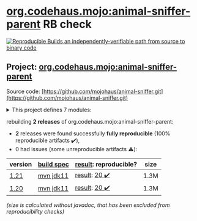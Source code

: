 [org.codehaus.mojo:animal-sniffer-parent](https://search.maven.org/artifact/org.codehaus.mojo/animal-sniffer-parent/) RB check
=======

[![Reproducible Builds](https://reproducible-builds.org/images/logos/rb.svg) an independently-verifiable path from source to binary code](https://reproducible-builds.org/)

## Project: [org.codehaus.mojo:animal-sniffer-parent](https://search.maven.org/artifact/org.codehaus.mojo/animal-sniffer-parent/)

Source code: [https://github.com/mojohaus/animal-sniffer.git](https://github.com/mojohaus/animal-sniffer.git)

<details><summary>This project defines 7 modules:</summary>

* [org.codehaus.mojo:animal-sniffer](https://search.maven.org/artifact/org.codehaus.mojo/animal-sniffer/)
* [org.codehaus.mojo:animal-sniffer-annotations](https://search.maven.org/artifact/org.codehaus.mojo/animal-sniffer-annotations/)
* [org.codehaus.mojo:animal-sniffer-ant-tasks](https://search.maven.org/artifact/org.codehaus.mojo/animal-sniffer-ant-tasks/)
* [org.codehaus.mojo:animal-sniffer-enforcer-rule](https://search.maven.org/artifact/org.codehaus.mojo/animal-sniffer-enforcer-rule/)
* [org.codehaus.mojo:animal-sniffer-maven-plugin](https://search.maven.org/artifact/org.codehaus.mojo/animal-sniffer-maven-plugin/)
* [org.codehaus.mojo:animal-sniffer-parent](https://search.maven.org/artifact/org.codehaus.mojo/animal-sniffer-parent/)
* [org.codehaus.mojo:java-boot-classpath-detector](https://search.maven.org/artifact/org.codehaus.mojo/java-boot-classpath-detector/)
</details>

rebuilding **2 releases** of org.codehaus.mojo:animal-sniffer-parent:
- **2** releases were found successfully **fully reproducible** (100% reproducible artifacts :heavy_check_mark:),
- 0 had issues (some unreproducible artifacts :warning:):

| version | [build spec](/BUILDSPEC.md) | [result](https://reproducible-builds.org/docs/jvm/): reproducible? | size |
| -- | --------- | ------ | -- |
| [1.21](https://search.maven.org/artifact/org.codehaus.mojo/animal-sniffer-parent/1.21/pom) | [mvn jdk11](animal-sniffer-1.21.buildspec) | [result](animal-sniffer-parent-1.21.buildinfo): [20 :heavy_check_mark: ](animal-sniffer-parent-1.21.buildcompare) | 1.3M |
| [1.20](https://search.maven.org/artifact/org.codehaus.mojo/animal-sniffer-parent/1.20/pom) | [mvn jdk11](animal-sniffer-1.20.buildspec) | [result](animal-sniffer-parent-1.20.buildinfo): [20 :heavy_check_mark: ](animal-sniffer-parent-1.20.buildcompare) | 1.3M |

<i>(size is calculated without javadoc, that has been excluded from reproducibility checks)</i>
